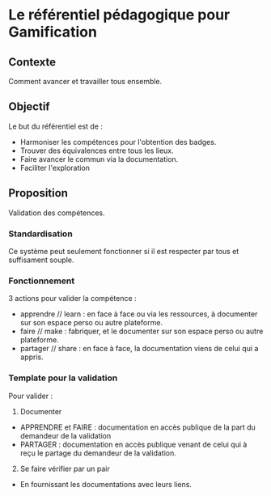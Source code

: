 # Le référentiel pédagogique pour Gamification

## Contexte

Comment avancer et travailler tous ensemble.

## Objectif

Le but du référentiel est de :
- Harmoniser les compétences pour l'obtention des badges. 
- Trouver des équivalences entre tous les lieux.
- Faire avancer le commun via la documentation.
- Faciliter l'exploration

## Proposition

Validation des compétences.

### Standardisation

Ce système peut seulement fonctionner si il est respecter par tous et suffisament souple.

### Fonctionnement

3 actions pour valider la compétence :
- apprendre // learn : en face à face ou via les ressources, à documenter sur son espace perso ou autre plateforme.
- faire // make : fabriquer, et le documenter sur son espace perso ou autre plateforme.
- partager // share : en face à face, la documentation viens de celui qui a appris.



### Template pour la validation

Pour valider : 

1. Documenter
- APPRENDRE et FAIRE : documentation en accès publique de la part du demandeur de la validation
- PARTAGER : documentation en accès publique venant de celui qui à reçu le partage du demandeur de la validation.

2. Se faire vérifier par un pair
- En fournissant les documentations avec leurs liens. 

